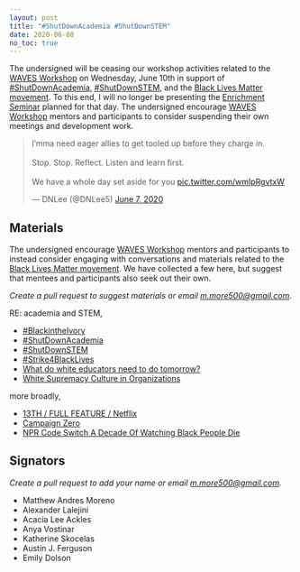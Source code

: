 ```yaml
---
layout: post
title: "#ShutDownAcademia #ShutDownSTEM"
date: 2020-06-08
no_toc: true
---
```


The undersigned will be ceasing our workshop activities related to the [WAVES Workshop](https://github.com/mmore500/waves) on Wednesday, June 10th in support of [#ShutDownAcademia](https://twitter.com/hashtag/ShutDownAcademia), [#ShutDownSTEM](https://twitter.com/hashtag/ShutDownSTEM), and the [Black Lives Matter movement](https://blacklivesmatter.com/).
To this end, I will no longer be presenting the [Enrichment Seminar](https://mmore500.com/waves/discussion/week2.html) planned for that day.
The undersigned encourage [WAVES Workshop](https://github.com/mmore500/waves) mentors and participants to consider suspending their own meetings and development work.

<blockquote class="twitter-tweet"><p lang="en" dir="ltr">I’mma need eager allies to get tooled up before they charge in.<br><br>Stop. Stop. Reflect. Listen and learn first. <br><br>We have a whole day set aside for you <a href="https://t.co/wmIpRgvtxW">pic.twitter.com/wmIpRgvtxW</a></p>&mdash; DNLee (@DNLee5) <a href="https://twitter.com/DNLee5/status/1269465652802326528?ref_src=twsrc%5Etfw">June 7, 2020</a></blockquote> <script async src="https://platform.twitter.com/widgets.js" charset="utf-8"></script>

## Materials

The undersigned encourage [WAVES Workshop](https://github.com/mmore500/waves) mentors and participants to instead consider engaging with conversations and materials related to the [Black Lives Matter movement](https://blacklivesmatter.com/).
We have collected a few here, but suggest that mentees and participants also seek out their own.

*Create a pull request to suggest materials or email [m.more500@gmail.com](mailto:m.more500@gmail.com).*

RE: academia and STEM,
* [#BlackintheIvory](https://twitter.com/hashtag/BlackintheIvory)
* [#ShutDownAcademia](https://twitter.com/hashtag/ShutDownAcademia)
* [#ShutDownSTEM](https://twitter.com/hashtag/ShutDownSTEM)
* [#Strike4BlackLives](https://twitter.com/hashtag/Strike4BlackLives)
* [What do white educators need to do tomorrow?](https://threadreaderapp.com/thread/1267333391604527104.html)
* [White Supremacy Culture in Organizations](https://www.thc.texas.gov/public/upload/preserve/museums/files/White_Supremacy_Culture.pdf)

more broadly,
* [13TH / FULL FEATURE / Netflix](https://www.youtube.com/watch?v=krfcq5pF8u8)
* [Campaign Zero](https://www.joincampaignzero.org/)
* [NPR Code Switch A Decade Of Watching Black People Die](https://www.npr.org/2020/05/29/865261916/a-decade-of-watching-black-people-die)

## Signators

*Create a pull request to add your name or email [m.more500@gmail.com](mailto:m.more500@gmail.com).*

* Matthew Andres Moreno
* Alexander Lalejini
* Acacia Lee Ackles
* Anya Vostinar
* Katherine Skocelas
* Austin J. Ferguson
* Emily Dolson
